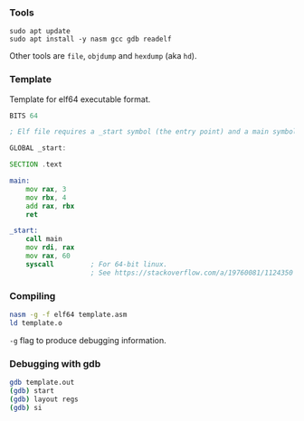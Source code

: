 ### Tools

```
sudo apt update
sudo apt install -y nasm gcc gdb readelf
```

Other tools are `file`, `objdump` and `hexdump` (aka `hd`).

### Template

Template for elf64 executable format.

```asm
BITS 64

; Elf file requires a _start symbol (the entry point) and a main symbol.

GLOBAL _start:

SECTION	.text

main:
    mov rax, 3
    mov rbx, 4
    add rax, rbx
    ret

_start:
    call main
    mov rdi, rax
    mov rax, 60
    syscall         ; For 64-bit linux.
                    ; See https://stackoverflow.com/a/19760081/1124350
```

### Compiling

```sh
nasm -g -f elf64 template.asm
ld template.o
```

`-g` flag to produce debugging information.

### Debugging with gdb

```sh
gdb template.out
(gdb) start
(gdb) layout regs
(gdb) si
```
